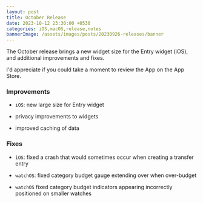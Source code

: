 ```yaml
---
layout: post
title: October Release
date: 2023-10-12 23:30:00 +0530
categories: iOS,macOS,release,notes
bannerImage: /assets/images/posts/20230926-releases/banner
---
```


The October release brings a new widget size for the Entry widget (iOS), and additional improvements and fixes.

I'd appreciate if you could take a moment to review the App on the App Store.

### Improvements

- `iOS`: new large size for Entry widget

- privacy improvements to widgets

- improved caching of data

### Fixes

- `iOS`: fixed a crash that would sometimes occur when creating a transfer entry

- `watchOS`: fixed category budget gauge extending over when over-budget 

- `watchOS` fixed category budget indicators appearing incorrectly positioned on smaller watches   